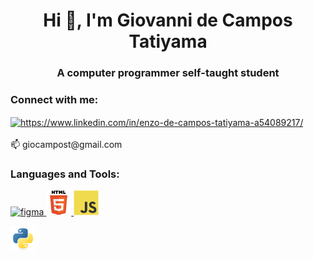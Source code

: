 <h1 align="center">Hi 👋, I'm Giovanni de Campos Tatiyama</h1>
<h3 align="center">A computer programmer self-taught student</h3>

<h3 align="left">Connect with me:</h3>
<p align="left">
<a href="https://www.linkedin.com/in/giovanni-campos-tatiyama/" target="blank">
  <img align="center" src="https://raw.githubusercontent.com/rahuldkjain/github-profile-readme-generator/master/src/images/icons/Social/linked-in-alt.svg"          alt="https://www.linkedin.com/in/enzo-de-campos-tatiyama-a54089217/" height="30" width="40" />
 </a> <br><br> 📫 giocampost@gmail.com
</p>

<h3 align="left">Languages and Tools:</h3>
<div>
<a href="https://www.figma.com/" target="_blank" rel="noreferrer"> <img src="https://www.vectorlogo.zone/logos/figma/figma-icon.svg" alt="figma" width="40" height="40"/> </a>

<a href="https://www.w3.org/html/" target="_blank" rel="noreferrer">
<img src="https://raw.githubusercontent.com/devicons/devicon/master/icons/html5/html5-original-wordmark.svg" alt="html5" width="40" height="40"/>
</a>

<a href="https://developer.mozilla.org/en-US/docs/Web/JavaScript" target="_blank" rel="noreferrer">
<img src="https://raw.githubusercontent.com/devicons/devicon/master/icons/javascript/javascript-original.svg" alt="javascript" width="40" height="40"/>
</a>

<a href="https://www.python.org" target="_blank" rel="noreferrer"> <img src="https://raw.githubusercontent.com/devicons/devicon/master/icons/python/python-original.svg" alt="python" width="40" height="40"/>
</a>
</div>
